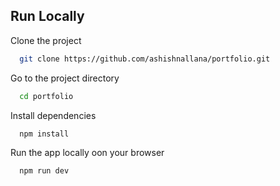 ## Run Locally

Clone the project

```bash
  git clone https://github.com/ashishnallana/portfolio.git
```

Go to the project directory

```bash
  cd portfolio
```

Install dependencies 

```bash
  npm install
```

Run the app locally oon your browser

```bash
  npm run dev
```

